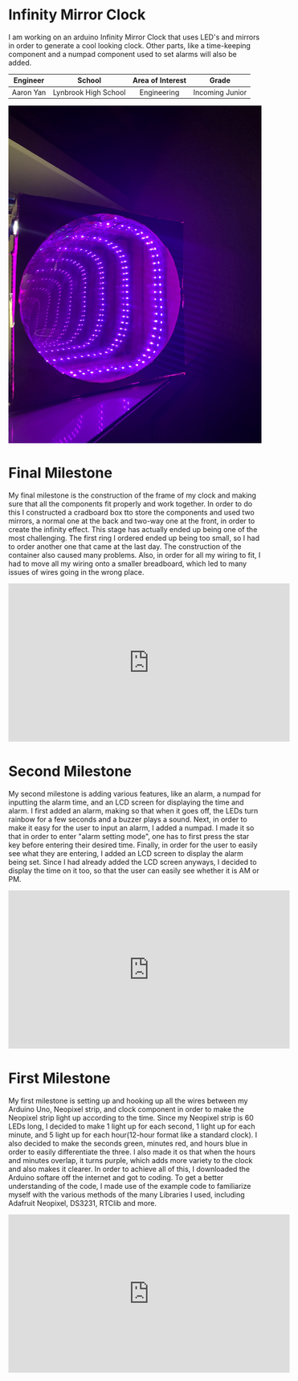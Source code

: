 ﻿# Infinity Mirror Clock
I am working on an arduino Infinity Mirror Clock that uses LED's and mirrors in order to generate a cool looking clock. Other parts, like a time-keeping component and a numpad component used to set alarms will also be added.

| **Engineer** | **School** | **Area of Interest** | **Grade** |
|:--:|:--:|:--:|:--:|
| Aaron Yan | Lynbrook High School | Engineering | Incoming Junior

![Infinity Mirror LED Clock](IMG_2986.jpg)
  
# Final Milestone
My final milestone is the construction of the frame of my clock and making sure that all the components fit properly and work together. In order to do this I constructed a cradboard box tto store the components and used two mirrors, a normal one at the back and two-way one at the front, in order to create the infinity effect. This stage has actually ended up being one of the most challenging. The first ring I ordered ended up being too small, so I had to order another one that came at the last day. The construction of the container also caused many problems. Also, in order for all my wiring to fit, I had to move all my wiring onto a smaller breadboard, which led to many issues of wires going in the wrong place.

<html><iframe width="560" height="315" src="https://www.youtube.com/embed/u-EK20_LeH0" title="YouTube video player" frameborder="0" allow="accelerometer; autoplay; clipboard-write; encrypted-media; gyroscope; picture-in-picture" allowfullscreen></iframe></html>

# Second Milestone
My second milestone is adding various features, like an alarm, a numpad for inputting the alarm time, and an LCD screen for displaying the time and alarm. I first added an alarm, making so that when it goes off, the LEDs  turn rainbow for a few seconds and a buzzer plays a sound. Next, in order to make it easy for the user to input an alarm, I added a numpad. I made it so that in order to enter "alarm setting mode", one has to first press the star key before entering their desired time. Finally, in order for the user to easily see what they are entering, I added an LCD screen to display the alarm being set. Since I had already added the LCD screen anyways, I decided to display the time on it too, so that the user can easily see whether it is AM or PM.

<html><iframe width="560" height="315" src="https://www.youtube.com/embed/0xissyxx65Y" title="YouTube video player" frameborder="0" allow="accelerometer; autoplay; clipboard-write; encrypted-media; gyroscope; picture-in-picture" allowfullscreen></iframe></html>

# First Milestone
  
My first milestone is setting up and hooking up all the wires between my Arduino Uno, Neopixel strip, and clock component in order to make the Neopixel strip light up according to the time. Since my Neopixel strip is 60 LEDs long, I decided to make 1 light up for each second, 1 light up for each minute, and 5 light up for each hour(12-hour format like a standard clock). I also decided to make the seconds green, minutes red, and hours blue in order to easily differentiate the three. I also made it os that when the hours and minutes overlap, it turns purple, which adds more variety to the clock and also makes it clearer. In order to achieve all of this, I downloaded the Arduino softare off the internet and got to coding. To get a better understanding of the code, I made use of the example code to familiarize myself with the various methods of the many Libraries I used, including Adafruit Neopixel, DS3231, RTClib and more.

<html><iframe width="560" height="315" src="https://www.youtube.com/embed/-K1nevuzlrw" title="YouTube video player" frameborder="0" allow="accelerometer; autoplay; clipboard-write; encrypted-media; gyroscope; picture-in-picture" allowfullscreen></iframe></html>
